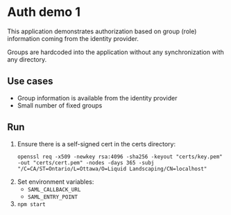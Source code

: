 # Auth demo 1

This application demonstrates authorization based on group (role) information coming from the identity provider.

Groups are hardcoded into the application without any synchronization with any directory.

## Use cases

-   Group information is available from the identity provider
-   Small number of fixed groups

## Run

1. Ensure there is a self-signed cert in the certs directory:
    ```shell
    openssl req -x509 -newkey rsa:4096 -sha256 -keyout "certs/key.pem" -out "certs/cert.pem" -nodes -days 365 -subj "/C=CA/ST=Ontario/L=Ottawa/O=Liquid Landscaping/CN=localhost"
    ```
1. Set environment variables:
    - `SAML_CALLBACK_URL`
    - `SAML_ENTRY_POINT`
1. `npm start`
